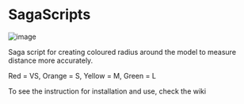 # SagaScripts
![image](https://user-images.githubusercontent.com/18556273/79021273-faa7a380-7b72-11ea-90d1-8d61357bfdee.png)


Saga script for creating coloured radius around the model to measure distance more accurately. 

Red = VS, Orange = S, Yellow = M, Green = L

To see the instruction for installation and use, check the wiki
